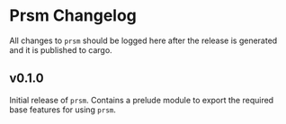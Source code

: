 # Prsm Changelog
All changes to `prsm` should be logged here after the release is generated and it is published to cargo.

## v0.1.0
Initial release of `prsm`. Contains a prelude module to export the required base features for using `prsm`.